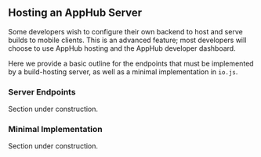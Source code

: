 
<h2>Hosting an AppHub Server</h2>

Some developers wish to configure their own backend to host and serve builds to mobile clients. This is an advanced feature; most developers will choose to use AppHub hosting and the AppHub developer dashboard.

Here we provide a basic outline for the endpoints that must be implemented by a build-hosting server, as well as a minimal implementation in `io.js`.

<h3 short-title='Server Endpoints'>Server Endpoints</h3>

Section under construction.

<h3 short-title='Minimal Implementation'>Minimal Implementation</h3>

Section under construction.